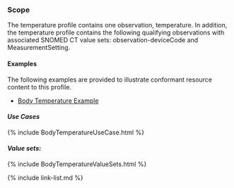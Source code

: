 ### Scope

The temperature profile contains one observation, temperature. In addition, the temperature profile contains the following qualifying observations with associated SNOMED CT value sets: observation-deviceCode and MeasurementSetting.

#### Examples

The following examples are provided to illustrate conformant resource content to this profile.

- [Body Temperature Example](Observation-bodyTemperature-example.html)

#### *Use Cases*

{% include BodyTemperatureUseCase.html %}

#### *Value sets:*

{% include BodyTemperatureValueSets.html %}

{% include link-list.md %}
